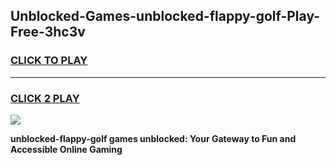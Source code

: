 
## Unblocked-Games-unblocked-flappy-golf-Play-Free-3hc3v
<h3>
<a href="https://premium76.site?title=unblocked-flappy-golf&ref=21A">CLICK TO PLAY</a></h3>
<hr>

<h3>
<a href="https://premium76.site?title=unblocked-flappy-golf&ref=21A">CLICK 2 PLAY</a>
  
</h3>

<a href="https://premium76.site?title=unblocked-flappy-golf&ref=21A"><img src="https://clearcache.store/games.png"></a>


**unblocked-flappy-golf games unblocked: Your Gateway to Fun and Accessible Online Gaming**

